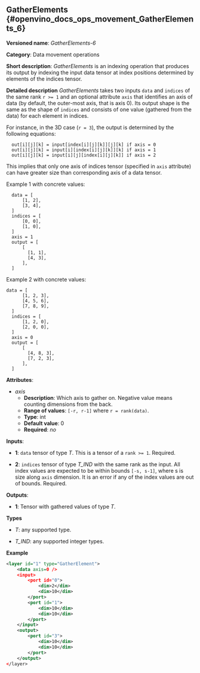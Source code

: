 ## GatherElements <a name="GatherElements"></a> {#openvino_docs_ops_movement_GatherElements_6} 

**Versioned name**: *GatherElements-6*

**Category**: Data movement operations

**Short description**: *GatherElements* is an indexing operation that produces its output by indexing the input data 
tensor at index positions determined by elements of the indices tensor.

**Detailed description**
*GatherElements* takes two inputs `data` and `indices` of the same rank `r >= 1` and an optional attribute `axis` that 
identifies an axis of data (by default, the outer-most axis, that is axis 0). Its output shape is the same as the 
shape of `indices` and consists of one value (gathered from the data) for each element in indices.

For instance, in the 3D case (`r = 3`), the output is determined by the following equations:
```
  out[i][j][k] = input[index[i][j][k]][j][k] if axis = 0
  out[i][j][k] = input[i][index[i][j][k]][k] if axis = 1
  out[i][j][k] = input[i][j][index[i][j][k]] if axis = 2
```

This implies that only one axis of indices tensor (specified in `axis` attribute) can have greater size than corresponding axis of a data tensor.

Example 1 with concrete values:
```
  data = [
      [1, 2],
      [3, 4],
  ]
  indices = [
      [0, 0],
      [1, 0],
  ]
  axis = 1
  output = [
      [
        [1, 1],
        [4, 3],
      ],
  ]
```
Example 2 with concrete values:
```
data = [
      [1, 2, 3],
      [4, 5, 6],
      [7, 8, 9],
  ]
  indices = [
      [1, 2, 0],
      [2, 0, 0],
  ]
  axis = 0
  output = [
      [
        [4, 8, 3],
        [7, 2, 3],
      ],
  ]
```
**Attributes**:
* *axis* 
  * **Description**: Which axis to gather on. Negative value means counting dimensions from the back. 
  * **Range of values**: `[-r, r-1]` where `r = rank(data)`.
  * **Type**: int
  * **Default value**: 0
  * **Required**: *no*


**Inputs**:

* **1**:  `data` tensor of type *T*. This is a tensor of a `rank >= 1`. Required.

* **2**:  `indices` tensor of type *T_IND* with the same rank as the input. All index values are expected to be within
 bounds `[-s, s-1]`, where s is size along `axis` dimension. It is an error if any of the index values are out of bounds.
Required.

**Outputs**:

*   **1**: Tensor with gathered values of type *T*.

**Types**
      
* *T*: any supported type.

* *T_IND*: any supported integer types.

**Example**

```xml
<layer id="1" type="GatherElement">
    <data axis=0 />
    <input>
        <port id="0">
            <dim>2</dim>
            <dim>10</dim>
        </port>
        <port id="1">
            <dim>10</dim>
            <dim>10</dim>
        </port>
    </input>
    <output>
        <port id="3">
            <dim>10</dim>
            <dim>10</dim>
        </port>
    </output>
</layer>
```
